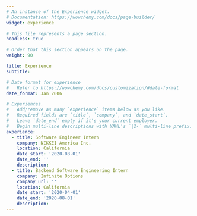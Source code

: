 ```yaml
---
# An instance of the Experience widget.
# Documentation: https://wowchemy.com/docs/page-builder/
widget: experience

# This file represents a page section.
headless: true

# Order that this section appears on the page.
weight: 90

title: Experience
subtitle:

# Date format for experience
#   Refer to https://wowchemy.com/docs/customization/#date-format
date_format: Jan 2006

# Experiences.
#   Add/remove as many `experience` items below as you like.
#   Required fields are `title`, `company`, and `date_start`.
#   Leave `date_end` empty if it's your current employer.
#   Begin multi-line descriptions with YAML's `|2-` multi-line prefix.
experience:
  - title: Software Engineer Intern
    company: NIKKEI America Inc.
    location: California
    date_start: '2020-08-01'
    date_end: ''
    description:
  - title: Backend Software Engineering Intern
    company: Infinite Options
    company_url: ''
    location: California
    date_start: '2020-04-01'
    date_end: '2020-08-01'
    description: 
---
```


